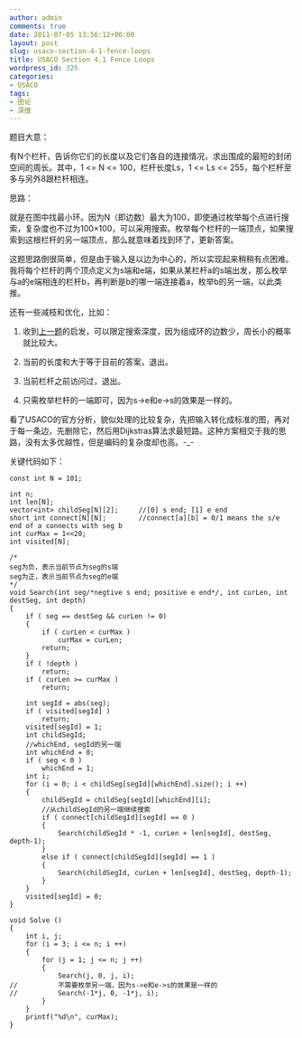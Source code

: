 ```yaml
---
author: admin
comments: true
date: 2011-07-05 13:56:12+00:00
layout: post
slug: usaco-section-4-1-fence-loops
title: USACO Section 4.1 Fence Loops
wordpress_id: 325
categories:
- USACO
tags:
- 图论
- 深搜
---
```


题目大意：

 

有N个栏杆，告诉你它们的长度以及它们各自的连接情况，求出围成的最短的封闭空间的周长。其中，1 <= N <= 100，栏杆长度Ls，1 <= Ls <= 255，每个栏杆至多与另外8跟栏杆相连。

 

思路：

 

就是在图中找最小环。因为N（即边数）最大为100，即使通过枚举每个点进行搜索，复杂度也不过为100×100，可以采用搜索。枚举每个栏杆的一端顶点，如果搜索到这根栏杆的另一端顶点，那么就意味着找到环了，更新答案。

 

这题思路倒很简单，但是由于输入是以边为中心的，所以实现起来稍稍有点困难。我将每个栏杆的两个顶点定义为s端和e端，如果从某栏杆a的s端出发，那么枚举与a的e端相连的栏杆b，再判断是b的哪一端连接着a，枚举b的另一端，以此类推。

 

还有一些减枝和优化，比如：

 

  
  1. 收到[上一题](http://www.qxavier.me/2011/07/01/usaco-section-4-1-fence-rails/)的启发，可以限定搜索深度，因为组成环的边数少，周长小的概率就比较大。 
   
  2. 当前的长度和大于等于目前的答案，退出。 
   
  3. 当前栏杆之前访问过，退出。 
   
  4. 只需枚举栏杆的一端即可，因为s->e和e->s的效果是一样的。 
 

看了USACO的官方分析，貌似处理的比较复杂，先把输入转化成标准的图，再对于每一条边，先删除它，然后用Dijkstras算法求最短路。这种方案相交于我的思路，没有太多优越性，但是编码的复杂度却也高。-_-

 

关键代码如下：

 
    
    const int N = 101;
    
    int n;
    int len[N];
    vector<int> childSeg[N][2];		//[0] s end; [1] e end
    short int connect[N][N];		//connect[a][b] = 0/1 means the s/e end of a connects with seg b
    int curMax = 1<<20;
    int visited[N];
    
    /*
    seg为负，表示当前节点为seg的s端
    seg为正，表示当前节点为seg的e端
    */
    void Search(int seg/*negtive s end; positive e end*/, int curLen, int destSeg, int depth)
    {
    	if ( seg == destSeg && curLen != 0)
    	{
    		if ( curLen < curMax )
    			curMax = curLen;
    		return;
    	}
    	if ( !depth )
    		return;
    	if ( curLen >= curMax )
    		return;
    
    	int segId = abs(seg);
    	if ( visited[segId] )
    		return;
    	visited[segId] = 1;
    	int childSegId;
    	//whichEnd, segId的另一端
    	int whichEnd = 0;
    	if ( seg < 0 )
    		whichEnd = 1;
    	int i;
    	for (i = 0; i < childSeg[segId][whichEnd].size(); i ++)
    	{
    		childSegId = childSeg[segId][whichEnd][i];
    		//从childSegId的另一端继续搜索
     		if ( connect[childSegId][segId] == 0 )
    		{
    			Search(childSegId * -1, curLen + len[segId], destSeg, depth-1);
    		}
    		else if ( connect[childSegId][segId] == 1 )
    		{
    			Search(childSegId, curLen + len[segId], destSeg, depth-1);
    		}
    	}
    	visited[segId] = 0;
    }
    
    void Solve ()
    {
    	int i, j;
    	for (i = 3; i <= n; i ++)
    	{
    		for (j = 1; j <= n; j ++)
    		{
    			Search(j, 0, j, i);
    //			不需要枚举另一端，因为s->e和e->s的效果是一样的
    // 			Search(-1*j, 0, -1*j, i);
    		}
    	}
    	printf("%d\n", curMax);
    }
